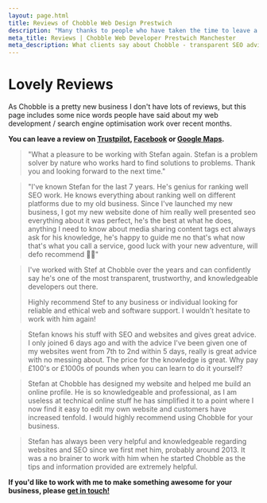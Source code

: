 ```yaml
---
layout: page.html
title: Reviews of Chobble Web Design Prestwich
description: "Many thanks to people who have taken the time to leave a nice review of my web development and SEO services."
meta_title: Reviews | Chobble Web Developer Prestwich Manchester
meta_description: What clients say about Chobble - transparent SEO advice, websites that work, no tech waffle - Prestwich web developer with 20+ years experience
---
```


# Lovely Reviews

As Chobble is a pretty new business I don't have lots of reviews, but this page includes some nice words people have said about my web development / search engine optimisation work over recent months.

**You can leave a review on [Trustpilot](https://uk.trustpilot.com/review/chobble.com), [Facebook](https://www.facebook.com/profile.php?id=61571286130366) or [Google Maps](https://maps.app.goo.gl/kNqgHRNaMgPDp7Mo8).**

> "What a pleasure to be working with Stefan again. Stefan is a problem solver by nature who works hard to find solutions to problems. Thank you and looking forward to the next time."

> "I've known Stefan for the last 7 years. He's genius for ranking well SEO work. He knows everything about ranking well on different platforms due to my old business. Since I've launched my new business, I got my new website done of him really well presented seo everything about it was perfect, he's the best at what he does, anything I need to know about media sharing content tags ect always ask for his knowledge, he's happy to guide me no that's what now that's what you call a service, good luck with your new adventure, will defo recommend 🫶🏼"

> I've worked with Stef at Chobble over the years and can confidently say he's one of the most transparent, trustworthy, and knowledgeable developers out there.
>
> Highly recommend Stef to any business or individual looking for reliable and ethical web and software support. I wouldn’t hesitate to work with him again!

> Stefan knows his stuff with SEO and websites and gives great advice. I only joined 6 days ago and with the advice I've been given one of my websites went from 7th to 2nd within 5 days, really is great advice with no messing about. The price for the knowledge is great. Why pay £100's or £1000s of pounds when you can learn to do it yourself?

> Stefan at Chobble has designed my website and helped me build an online profile. He is so knowledgeable and professional, as I am useless at technical online stuff he has simplified it to a point where I now find it easy to edit my own website and customers have increased tenfold. I would highly recommend using Chobble for your business.

> Stefan has always been very helpful and knowledgeable regarding websites and SEO since we first met him, probably around 2013. It was a no brainer to work with him when he started Chobble as the tips and information provided are extremely helpful.

**If you'd like to work with me to make something awesome for your business, please [get in touch!](/contact/)**
